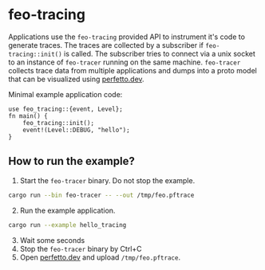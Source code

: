 # feo-tracing

Applications use the `feo-tracing` provided API to instrument it's code to
generate traces. The traces are collected by a subscriber if
`feo-tracing::init()` is called. The subscriber tries to connect via a unix
socket to an instance of `feo-tracer` running on the same machine.
`feo-tracer` collects trace data from multiple applications and dumps into a
proto model that can be visualized using [perfetto.dev](https://ui.perfetto.dev).

Minimal example application code:
```
use feo_tracing::{event, Level};
fn main() {
    feo_tracing::init();
    event!(Level::DEBUG, "hello");
}

```

## How to run the example?

1. Start the `feo-tracer` binary. Do not stop the example.

```sh
cargo run --bin feo-tracer -- --out /tmp/feo.pftrace
```

2. Run the example application.

```sh
cargo run --example hello_tracing
```

3. Wait some seconds
4. Stop the `feo-tracer` binary by Ctrl+C
5. Open [perfetto.dev](https://ui.perfetto.dev) and upload `/tmp/feo.pftrace`.